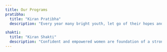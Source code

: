 ```yaml
---
title: Our Programs
pratibha:
  title: "Kiran Pratibha"
  description: "Every year many bright youth, let go of their hopes and dreams. They are forced by circumstances to battle harsh realities of life at the cost of their future.. “Kiran Pratibha” aims to identify exceptional but underprivileged youth and support them in their endeavours of Education, Sports or Art according to their interest and abilities. The foundation provides active advice and individualized mentoring. in addition to full financial support."

shakti:
  title: "Kiran Shakti"
  description: "Confident and empowered women are foundation of a strong and resilient society. Despite this acknowledgement, our society severely underestimates the vitality of women as a catalyst for change. Through “Kiran Shakti” program women are trained in life skills and vocational training. These courses and workshops are conducted in their native languages."
---
```

